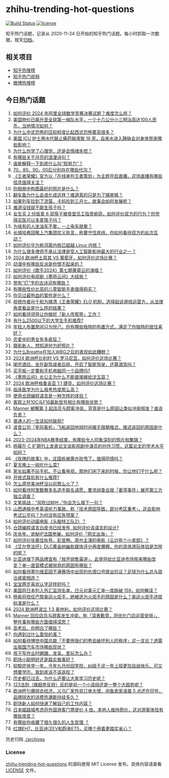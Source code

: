 # zhihu-trending-hot-questions

[![Build Status](https://github.com/justjavac/zhihu-trending-hot-questions/workflows/ci/badge.svg?branch=master)](https://github.com/justjavac/zhihu-trending-hot-questions/actions)
[![license](https://img.shields.io/github/license/justjavac/zhihu-trending-hot-questions)](https://github.com/justjavac/zhihu-trending-hot-questions/blob/master/LICENSE)

知乎热门话题，记录从 2020-11-24
日开始的知乎热门话题。每小时抓取一次数据，按天[归档](./archives)。

## 相关项目

- [知乎热搜榜](https://github.com/justjavac/zhihu-trending-top-search)
- [知乎热门视频](https://github.com/justjavac/zhihu-trending-hot-video)
- [微博热搜榜](https://github.com/justjavac/weibo-trending-hot-search)

## 今日热门话题

<!-- BEGIN -->
<!-- 最后更新时间 Sun Jun 23 2024 09:21:15 GMT+0800 (China Standard Time) -->

1. [如何评价 2024 年阿里全球数学竞赛决赛试题？难度怎么样？](https://www.zhihu.com/question/659607083)
1. [美国物价已飙升至全球第一梯队水平，一个十几公分小三明治高达100人民币，当地情况如何？](https://www.zhihu.com/question/659552465)
1. [为什么中式恐怖的压抑程度比起西式恐怖要高很多？](https://www.zhihu.com/question/586625187)
1. [美国 ICU 护士用水代替止痛药输液致 16 死，自来水进入静脉会对身体带来哪些影响？](https://www.zhihu.com/question/659594809)
1. [为什么你学了心理学，还是会情绪失控？](https://www.zhihu.com/question/659106309)
1. [有哪些关于月亮的浪漫诗句？](https://www.zhihu.com/question/657589402)
1. [谁能解释一下到底什么叫“假努力”？](https://www.zhihu.com/question/442259394)
1. [70、80、90，00后分别存在哪些代沟？](https://www.zhihu.com/question/269219211)
1. [《王者荣耀》官方以「在线审判王者策划」为主题开启直播，这场直播有哪些信息值得关注？](https://www.zhihu.com/question/659618439)
1. [你相册中构图最好的照片是什么？](https://www.zhihu.com/question/621418764)
1. [翻车鱼为什么会进化成这样？难道真的只是为了搞笑嘛？](https://www.zhihu.com/question/37880640)
1. [如果列车捡到了流萤，卡妈捡到三月七，故事会如何发展呢？](https://www.zhihu.com/question/659088420)
1. [难道没钱就不能生孩子吗？](https://www.zhihu.com/question/659454072)
1. [女生买 2 份饭拿 6 双筷子被食堂员工指责偷窃，如何评价双方的行为？你觉得买饭可以多拿筷子吗？](https://www.zhihu.com/question/659504028)
1. [为啥有的人坐油车不晕，一上电车就晕？](https://www.zhihu.com/question/658052789)
1. [长城哈弗回敬上汽集团仗义执言，称要守住底线，你如何看待双方的此次互动？](https://www.zhihu.com/question/659535681)
1. [如何评价华为称鸿蒙内核已超越 Linux 内核？](https://www.zhihu.com/question/659531635)
1. [为什么很多律师不承认法律是受人工智能影响最大的行业之一？](https://www.zhihu.com/question/659369541)
1. [2024 欧洲杯土耳其 VS 葡萄牙，如何评价这场比赛？](https://www.zhihu.com/question/659502618)
1. [动漫中有哪些反派是你恨不起来的？](https://www.zhihu.com/question/659345723)
1. [如何评价《歌手2024》第七期黄霄云的演唱？](https://www.zhihu.com/question/659539770)
1. [如何评价电视剧《墨雨云间》大结局？](https://www.zhihu.com/question/659424923)
1. [带有"灯"字的古诗词有哪些？](https://www.zhihu.com/question/658918168)
1. [有哪些性价比高的儿童智能手表值得购买？](https://www.zhihu.com/question/655262975)
1. [你见过最狗血的案件是什么？](https://www.zhihu.com/question/658017355)
1. [视频作者孙千和为搞清《王者荣耀》ELO 机制，选择起诉游戏运营方，从法律角度看会是什么样的结果？](https://www.zhihu.com/question/659526519)
1. [如何看待领导让你做好「新人传帮带」工作？](https://www.zhihu.com/question/659323913)
1. [有什么2500以下的大学生手机推荐?](https://www.zhihu.com/question/659324719)
1. [年轻人布置房间只为悦己，你有哪些独特的布置方式，满足了你独特的居住喜好？](https://www.zhihu.com/question/658747746)
1. [恋爱中的男女有多疯狂？](https://www.zhihu.com/question/658629809)
1. [摄影新人，想知道何为好照片？](https://www.zhihu.com/question/658994133)
1. [为什么Breathe在加入WBG之后的表现如此糟糕？](https://www.zhihu.com/question/659542831)
1. [2024 欧洲杯比利时 VS 罗马尼亚，如何评价这场比赛？](https://www.zhihu.com/question/659503324)
1. [喝完酒后，坐在副驾或者后排，开启了智能驾驶，还算酒驾吗？](https://www.zhihu.com/question/659490057)
1. [买平板一定要和手机电脑同一个品牌吗?](https://www.zhihu.com/question/659258644)
1. [《墨雨云间》长公主为什么不能直接嫁给沈玉容？](https://www.zhihu.com/question/658580238)
1. [2024 欧洲杯格鲁吉亚 1:1 捷克，如何评价这场比赛？](https://www.zhihu.com/question/659502614)
1. [临床医学为什么报考热度那么高？](https://www.zhihu.com/question/656744150)
1. [使用仓颉编程语言是一种怎样的体验？](https://www.zhihu.com/question/659511308)
1. [客观上歼10C与F16最新型号相比有哪些优势？](https://www.zhihu.com/question/659442397)
1. [Manner 被曝第 3 起店员与顾客冲突，究竟是什么原因让类似冲突频发？谁该负责？](https://www.zhihu.com/question/659534275)
1. [普通人的一生该如何破局?](https://www.zhihu.com/question/654219633)
1. [波音公司「星际客机」飞船返回地球时间被无限期推迟，推迟返回的原因是什么？](https://www.zhihu.com/question/659592518)
1. [2023-2024年NBA赛季结束，有哪些令人印象深刻的照片和集锦？](https://www.zhihu.com/question/659328508)
1. [杨幂在 C 扩期刊上发表论文谈影视剧中演员的创作习惯，这篇论文的学术水平如何？](https://www.zhihu.com/question/659541131)
1. [《玫瑰的故事》中，庄国栋被黄亦玫甩了，值得同情吗？](https://www.zhihu.com/question/658661130)
1. [夏天晚上一般吃什么菜?](https://www.zhihu.com/question/659303102)
1. [家长如果不玩手机、不让看电视，那他们闲下来的时候，你让他们干什么呢？](https://www.zhihu.com/question/659315298)
1. [开放式耳机有什么推荐?](https://www.zhihu.com/question/654281646)
1. [怎么感觉美洲杯没以前那么火了？](https://www.zhihu.com/question/659447194)
1. [如何看待阿里数赛多名选手联名请愿，要求组委会就「姜萍事件」展开第三方独立调查？](https://www.zhihu.com/question/659628342)
1. [文笔挑战：“风吹过树叶，”你会怎么接下一句？](https://www.zhihu.com/question/659252350)
1. [山西通报中考英语听力事故，称「技术原因导致，部分考区重考」，这会影响考试公平吗？为何没有应急预案？](https://www.zhihu.com/question/659597798)
1. [如何评价动画电影《头脑特工队2》？](https://www.zhihu.com/question/659488493)
1. [仓颉编程语言白皮书已经发布, 如何评价该语言的设计?](https://www.zhihu.com/question/659506359)
1. [庆余年、诡秘IP法国参展，如何评价「网文出海」？](https://www.zhihu.com/question/659579083)
1. [如何评价张嘉佳执导，彭昱畅、周也主演的电影《云边有个小卖部》？](https://www.zhihu.com/question/659494305)
1. [《艾尔登法环》DLC黄金树幽影媒体评分再度爆棚，你的具体游玩体验是怎样的呢？](https://www.zhihu.com/question/659503755)
1. [比亚迪旗下两品牌宣布「放开销售渠道」，此举将给比亚迪市场带来哪些改变？单一直营模式被抛弃的原因有哪些？](https://www.zhihu.com/question/659521623)
1. [如何看待塞尔维亚因不满赛场中出现的仇恨口号提出抗议？足球为什么总与政治紧密相连？](https://www.zhihu.com/question/659541481)
1. [宝宝两岁喜欢认字这样好吗？](https://www.zhihu.com/question/656849380)
1. [美国将日本列入外汇监测名单，日元对美元汇率一度跌破 159，如何解读？](https://www.zhihu.com/question/659577200)
1. [杨紫将担任巴黎奥运火炬手，她被选为火炬手的原因是什么？奥运火炬手选拔标准是什么？](https://www.zhihu.com/question/659231512)
1. [2024 欧洲杯波兰 1:3 奥地利，如何评价这场比赛？](https://www.zhihu.com/question/659502582)
1. [Manner 回应店员与顾客发生冲突，称「深表歉意，将优化门店运营安排」，整件事有哪些方面值得深思？](https://www.zhihu.com/question/659543101)
1. [高考后，你明白了哪些？](https://www.zhihu.com/question/658312522)
1. [你遇到过什么震惊的事？](https://www.zhihu.com/question/658990791)
1. [如何看待博世中国总裁「不要用我们的卷去破坏别人的秩序」这一言论？透露出我国汽车市场哪些现状？](https://www.zhihu.com/question/659285374)
1. [孩子写作业时磨蹭、发呆、爱玩怎么办？](https://www.zhihu.com/question/655908762)
1. [职场小聪明好还是踏实做事好？](https://www.zhihu.com/question/659314005)
1. [抑郁症休学一年，今年九月份回学校，纠结于这一年上班更加自由快乐，可又想要学历，我到底该不该返校？](https://www.zhihu.com/question/659371213)
1. [历史都已过去，为什么还要让大家学习历史呢？](https://www.zhihu.com/question/659547639)
1. [123法则（做趋势反转）反的是前一个小波段还是一整个大趋势呢？](https://www.zhihu.com/question/659270149)
1. [欧洲杯引爆球衣经济，义乌厂家外贸订单大增，闲鱼卖家凌晨 5 点还在印号，品牌球衣的消费热潮能持续多久？](https://www.zhihu.com/question/658894700)
1. [职场新人如何快速了解自己的工作内容？](https://www.zhihu.com/question/642657270)
1. [日本姬路城考虑将外国游客门票提价 4 倍，本地人维持原价，这对游客体验有哪些改变？](https://www.zhihu.com/question/659153349)
1. [有哪些你收藏了很久很久的人生哲理 ？](https://www.zhihu.com/question/659521838)
1. [红旗EH7、比亚迪汉EV和蔚来ET5，买哪个用着更踏实省心？](https://www.zhihu.com/question/659548888)

<!-- END -->

历史归档 [./archives](./archives)

### License

[zhihu-trending-hot-questions](https://github.com/justjavac/zhihu-trending-hot-questions)
的源码使用 MIT License 发布。具体内容请查看 [LICENSE](./LICENSE) 文件。
